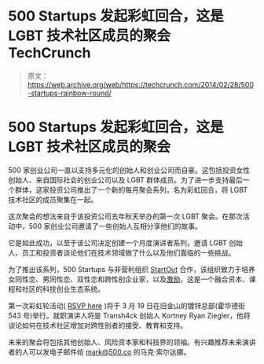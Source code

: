 # 500 Startups 发起彩虹回合，这是 LGBT 技术社区成员的聚会 TechCrunch

> 原文：<https://web.archive.org/web/https://techcrunch.com/2014/02/28/500-startups-rainbow-round/>

# 500 Startups 发起彩虹回合，这是 LGBT 技术社区成员的聚会

500 家创业公司一直以支持多元化的创始人和创业公司而自豪。这包括投资女性创始人、来自国际社会的创业公司以及 LGBT 群体成员。为了进一步支持最后一个群体，这家投资公司推出了一个新的每月聚会系列，名为彩虹回合，将 LGBT 技术社区的成员聚集在一起。

这次聚会的想法来自于该投资公司去年秋天举办的第一次 LGBT 聚会。在那次活动中，500 家创业公司邀请了一些创始人互相分享他们的故事。

它是如此成功，以至于该公司决定创建一个月度演讲者系列，邀请 LGBT 创始人、员工和投资者谈论他们在技术领域做了什么以及他们面临的一些挑战。

为了推出该系列，500 Startups 与非营利组织 [StartOut](https://web.archive.org/web/20221006204010/http://startout.org/) 合作，该组织致力于培养女同性恋、男同性恋、双性恋和跨性别企业家，以及[激励](https://web.archive.org/web/20221006204010/http://galvanize.it/)，这是一个融合资本、课程和社区的科技创业生态系统。

第一次彩虹轮活动( [RSVP here](https://web.archive.org/web/20221006204010/http://startout.org/events/rainbow-round-kortney-ryan-ziegler) )将于 3 月 19 日在旧金山的镀锌总部(霍华德街 543 号)举行。就职演讲人将是 Transh4ck 创始人 Kortney Ryan Ziegler，他将谈论如何在技术社区增加对跨性别者的接受、教育和支持。

未来的聚会将包括其他创始人、风险资本家和科技界的领袖。有兴趣推荐未来演讲者的人可以发电子邮件给 mark@500.co 的马克·索尔达娜。